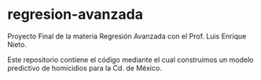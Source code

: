 # regresion-avanzada

Proyecto Final de la materia Regresión Avanzada con el Prof. Luis Enrique Nieto.

Este repositorio contiene el código mediante el cual construimos un modelo predictivo de homicidios para la Cd. de México.

 
